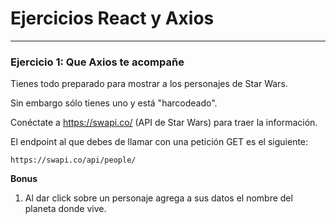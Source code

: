 # Ejercicios React y Axios

---

### Ejercicio 1: Que Axios te acompañe

Tienes todo preparado para mostrar a los personajes de Star Wars.

Sin embargo sólo tienes uno y está "harcodeado".

Conéctate a https://swapi.co/ (API de Star Wars) para traer la información.

El endpoint al que debes de llamar con una petición GET es el siguiente:

`https://swapi.co/api/people/`

**Bonus**

1. Al dar click sobre un personaje agrega a sus datos el nombre del planeta
donde vive.
